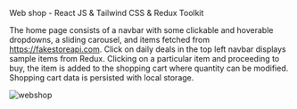 Web shop - React JS & Tailwind CSS & Redux Toolkit

The home page consists of a navbar with some clickable and hoverable dropdowns, a sliding
carousel, and items fetched from https://fakestoreapi.com. Click on daily deals in the top left
navbar displays sample items from Redux. Clicking on a particular item and proceeding to buy,
the item is added to the shopping cart where quantity can be modified. Shopping cart data is
persisted with local storage.

![webshop](https://user-images.githubusercontent.com/80092914/202172331-0e625496-309e-4a21-9d82-20db55b28ffd.png)
